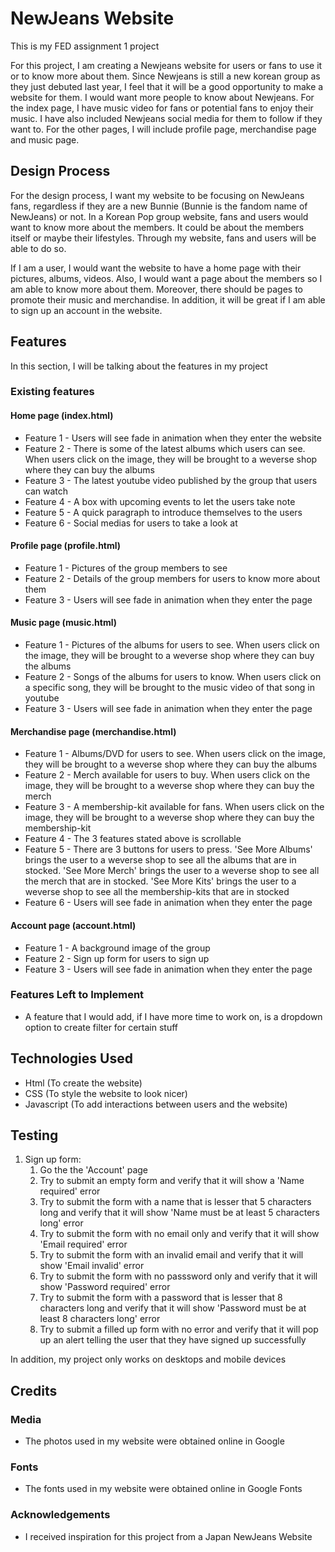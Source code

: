 # NewJeans Website

This is my FED assignment 1 project

For this project, I am creating a Newjeans website for users or fans to use it or to know more about them. Since Newjeans is still a new korean group as they just debuted last year, I feel that it will be a good opportunity to make a website for them. I would want more people to know about Newjeans. For the index page, I have music video for fans or potential fans to enjoy their music. I have also included Newjeans social media for them to follow if they want to. For the other pages, I will include profile page, merchandise page and music page.

## Design Process

For the design process, I want my website to be focusing on NewJeans fans, regardless if they are a new Bunnie (Bunnie is the fandom name of NewJeans) or not. In a Korean Pop group website, fans and users would want to know more about the members. It could be about the members itself or maybe their lifestyles. Through my website, fans and users will be able to do so.

If I am a user, I would want the website to have a home page with their pictures, albums, videos. Also, I would want a page about the members so I am able to know more about them. Moreover, there should be pages to promote their music and merchandise. In addition, it will be great if I am able to sign up an account in the website.

## Features

In this section, I will be talking about the features in my project

### Existing features

#### Home page (index.html)

- Feature 1 - Users will see fade in animation when they enter the website
- Feature 2 - There is some of the latest albums which users can see. When users click on the image, they will be brought to a weverse shop where they can buy the albums
- Feature 3 - The latest youtube video published by the group that users can watch
- Feature 4 - A box with upcoming events to let the users take note
- Feature 5 - A quick paragraph to introduce themselves to the users
- Feature 6 - Social medias for users to take a look at

#### Profile page (profile.html)

- Feature 1 - Pictures of the group members to see
- Feature 2 - Details of the group members for users to know more about them
- Feature 3 - Users will see fade in animation when they enter the page

#### Music page (music.html)

- Feature 1 - Pictures of the albums for users to see. When users click on the image, they will be brought to a weverse shop where they can buy the albums
- Feature 2 - Songs of the albums for users to know. When users click on a specific song, they will be brought to the music video of that song in youtube
- Feature 3 - Users will see fade in animation when they enter the page

#### Merchandise page (merchandise.html)

- Feature 1 - Albums/DVD for users to see. When users click on the image, they will be brought to a weverse shop where they can buy the albums
- Feature 2 - Merch available for users to buy. When users click on the image, they will be brought to a weverse shop where they can buy the merch
- Feature 3 - A membership-kit available for fans. When users click on the image, they will be brought to a weverse shop where they can buy the membership-kit
- Feature 4 - The 3 features stated above is scrollable
- Feature 5 - There are 3 buttons for users to press. 'See More Albums' brings the user to a weverse shop to see all the albums that are in stocked. 'See More Merch' brings the user to a weverse shop to see all the merch that are in stocked. 'See More Kits' brings the user to a weverse shop to see all the membership-kits that are in stocked
- Feature 6 - Users will see fade in animation when they enter the page

#### Account page (account.html)

- Feature 1 - A background image of the group
- Feature 2 - Sign up form for users to sign up
- Feature 3 - Users will see fade in animation when they enter the page

### Features Left to Implement

- A feature that I would add, if I have more time to work on, is a dropdown option to create filter for certain stuff

## Technologies Used

- Html (To create the website)
- CSS (To style the website to look nicer)
- Javascript (To add interactions between users and the website)

## Testing

1. Sign up form:
    1. Go the the 'Account' page
    2. Try to submit an empty form and verify that it will show a 'Name required' error
    3. Try to submit the form with a name that is lesser that 5 characters long and verify that it will show 'Name must be at least 5 characters long' error
    4. Try to submit the form with no email only and verify that it will show 'Email required' error
    5. Try to submit the form with an invalid email and verify that it will show 'Email invalid' error
    6. Try to submit the form with no passsword only and verify that it will show 'Password required' error
    7. Try to submit the form with a password that is lesser that 8 characters long and verify that it will show 'Password must be at least 8 characters long' error
    8. Try to submit a filled up form with no error and verify that it will pop up an alert telling the user that they have signed up successfully

In addition, my project only works on desktops and mobile devices

## Credits

### Media
- The photos used in my website were obtained online in Google

### Fonts
- The fonts used in my website were obtained online in Google Fonts

### Acknowledgements

- I received inspiration for this project from a Japan NewJeans Website


